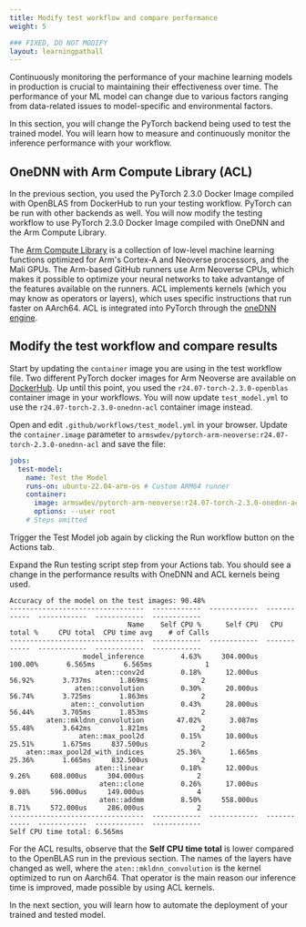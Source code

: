 ```yaml
---
title: Modify test workflow and compare performance
weight: 5

### FIXED, DO NOT MODIFY
layout: learningpathall
---
```


Continuously monitoring the performance of your machine learning models in production is crucial to maintaining their effectiveness over time. The performance of your ML model can change due to various factors ranging from data-related issues to model-specific and environmental factors.

In this section, you will change the PyTorch backend being used to test the trained model. You will learn how to measure and continuously monitor the inference performance with your workflow.

## OneDNN with Arm Compute Library (ACL)

In the previous section, you used the PyTorch 2.3.0 Docker Image compiled with OpenBLAS from DockerHub to run your testing workflow. PyTorch can be run with other backends as well. You will now modify the testing workflow to use PyTorch 2.3.0 Docker Image compiled with OneDNN and the Arm Compute Library. 

The [Arm Compute Library](https://github.com/ARM-software/ComputeLibrary) is a collection of low-level machine learning functions optimized for Arm's Cortex-A and Neoverse processors, and the Mali GPUs. The Arm-based GitHub runners use Arm Neoverse CPUs, which makes it possible to optimize your neural networks to take advantange of the features available on the runners. ACL implements kernels (which you may know as operators or layers), which uses specific instructions that run faster on AArch64.
ACL is integrated into PyTorch through the [oneDNN engine](https://github.com/oneapi-src/oneDNN). 

## Modify the test workflow and compare results

Start by updating the `container` image you are using in the test workflow file. Two different PyTorch docker images for Arm Neoverse are available on [DockerHub](https://hub.docker.com/r/armswdev/pytorch-arm-neoverse). Up until this point, you used the `r24.07-torch-2.3.0-openblas` container image in your workflows. You will now update `test_model.yml` to use the `r24.07-torch-2.3.0-onednn-acl` container image instead. 

Open and edit `.github/workflows/test_model.yml` in your browser. Update the `container.image` parameter to `armswdev/pytorch-arm-neoverse:r24.07-torch-2.3.0-onednn-acl` and save the file:

```yaml
jobs:
  test-model:
    name: Test the Model
    runs-on: ubuntu-22.04-arm-os # Custom ARM64 runner
    container:
      image: armswdev/pytorch-arm-neoverse:r24.07-torch-2.3.0-onednn-acl
      options: --user root
    # Steps omitted
```

Trigger the Test Model job again by clicking the Run workflow button on the Actions tab.

Expand the Run testing script step from your Actions tab. You should see a change in the performance results with OneDNN and ACL kernels being used. 

```output
Accuracy of the model on the test images: 90.48%
---------------------------------  ------------  ------------  ------------  ------------  ------------  ------------
                             Name    Self CPU %      Self CPU   CPU total %     CPU total  CPU time avg    # of Calls
---------------------------------  ------------  ------------  ------------  ------------  ------------  ------------
                  model_inference         4.63%     304.000us       100.00%       6.565ms       6.565ms             1
                     aten::conv2d         0.18%      12.000us        56.92%       3.737ms       1.869ms             2
                aten::convolution         0.30%      20.000us        56.74%       3.725ms       1.863ms             2
               aten::_convolution         0.43%      28.000us        56.44%       3.705ms       1.853ms             2
         aten::mkldnn_convolution        47.02%       3.087ms        55.48%       3.642ms       1.821ms             2
                 aten::max_pool2d         0.15%      10.000us        25.51%       1.675ms     837.500us             2
    aten::max_pool2d_with_indices        25.36%       1.665ms        25.36%       1.665ms     832.500us             2
                     aten::linear         0.18%      12.000us         9.26%     608.000us     304.000us             2
                      aten::clone         0.26%      17.000us         9.08%     596.000us     149.000us             4
                      aten::addmm         8.50%     558.000us         8.71%     572.000us     286.000us             2
---------------------------------  ------------  ------------  ------------  ------------  ------------  ------------
Self CPU time total: 6.565ms

```
For the ACL results, observe that the **Self CPU time total** is lower compared to the OpenBLAS run in the previous section. The names of the layers have changed as well, where the `aten::mkldnn_convolution` is the kernel optimized to run on Aarch64. That operator is the main reason our inference time is improved, made possible by using ACL kernels.

In the next section, you will learn how to automate the deployment of your trained and tested model.
